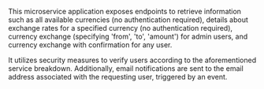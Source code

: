 This microservice application exposes endpoints to retrieve information such as all available currencies (no authentication required),
details about exchange rates for a specified currency (no authentication required), currency exchange (specifying 'from', 'to', 'amount') for admin users,
and currency exchange with confirmation for any user.

It utilizes security measures to verify users according to the aforementioned service breakdown.
Additionally, email notifications are sent to the email address associated with the requesting user, triggered by an event.